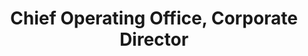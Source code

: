 ---
name: Mohan Balachandran
title: Chief Operating Office, Corporate Director
twitter: mohan2020
linkedin: mohanbalachandran
1bgpic: /images/bg/photo1.jpg
pic: /images/team/mohan.jpg
text: >
  Mohan is a Corporate Director at Penn Medicine. He directs the Way To Health team at the Penn Medicine Center for Health Care Innovation and the Center for Health Incentives and Behavioral Economics. Mohan is an engineer by training, passionate about healthcare, data and technology and had founded and grown multiple companies. <br><br>Mohan Balachandran is a passionate problem solver, with close to 25 years of experience in all aspects of building, growing and sustaining a business. An entrepreneur at heart, he has dedicated the past decade of his life to the technological challenges facing the health care industry. He most recently co-founded [Datica (formerly Catalyze)](https://datica.com) to address the two biggest hurdles to innovation in health care−namely, cloud regulatory compliance, and data interoperability. Before founding Datica, he launched Share.md, a physician communication company, and mthSense, a Summer 2012 YCombinator mobile advertising company. <br><br> Before this entrepreneurial streak, Mohan was an early employee at Net.Orange (acquired by Nant Health), developing partnerships with a roster of high profile clients, such as US Oncology, Ascension Health, and Kaiser Permanente. Mohan began his U.S. career in the supply chain and master data management fields at i2 Technologies (acquired by JDA). During his tenure at i2, he successfully grew the company's client base to include a number of Fortune 100 companies, ultimately achieving the role of Vice President of Sales and Marketing for the Consumer Products vertical. <br><br>Mohan leads the Way To Health team and is responsible for all aspects of product, finance and sales.  He has a bachelor's degree from the Indian Institute of Technology, Bombay and two Masters degrees from the University of Pennsylvania.
group: Leadership
publications:
  listing:
    - title: Key Insights on Launching a Nudge Unit within a Health Care System
      URL: https://catalyst.nejm.org/doi/full/10.1056/CAT.20.0342
    - title: Remote Monitoring of Patients with Covid-19 - Design, implementation, and outcomes of the first 3,000 patients in COVID Watch
      URL: https://catalyst.nejm.org/doi/full/10.1056/CAT.20.0342
    - title: Association between behavioral phenotypes and response to a physical activity intervention using gamification and social incentives - Secondary analysis of the STEP UP randomized clinical trial
      URL: https://journals.plos.org/plosone/article?id=10.1371/journal.pone.0239288 
    - title: How Penn Medicine Reimagined Breast Reconstruction, Shifting the Balance of Postoperative Care from Clinic to Home
      URL: https://catalyst.nejm.org/doi/full/10.1056/CAT.20.0528?query=CON&cid=DM111575_Catalyst_Non_Subscriber&bid=390918008
    - title: Operationalizing Equity - A Rapid-Cycle Innovation Approach to Covid-19 Vaccination in Black Neighborhoods
      URL: https://catalyst.nejm.org/doi/full/10.1056/CAT.21.0094 
    - title: Association between behavioral phenotypes and sustained use of smartphones and wearable devices to remotely monitor physical activity
    - URL: https://www.nature.com/articles/s41598-021-01021-y
---